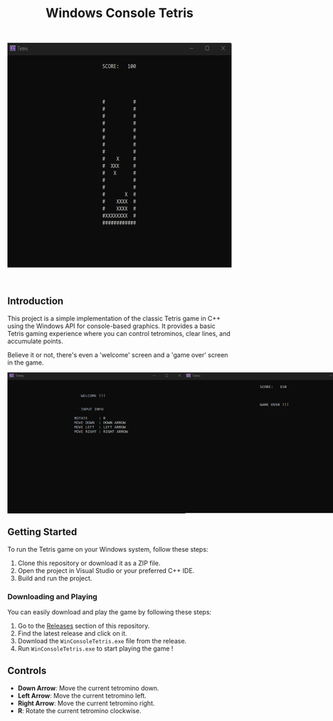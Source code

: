 <h1 align="center">Windows Console Tetris</h1>
<br>

<p align="center">
    <img src="Screenshots/ingameSS.png" width="640" height="505" alt="In-Game" />
</p>
<br>

## Introduction

This project is a simple implementation of the classic Tetris game in C++ using the Windows API for console-based graphics. 
It provides a basic Tetris gaming experience where you can control tetrominos, clear lines, and accumulate points.

Believe it or not, there's even a 'welcome' screen and a 'game over' screen in the game.

<div style="display: flex; justify-content: space-between;">
    <img src="Screenshots/infoBeforeGameSS.png" width="400 height="316" alt="Welcome" />
    <img src="Screenshots/gameOverSS.png" width="400" height="316" alt="In-Game" />
</div>

## Getting Started

To run the Tetris game on your Windows system, follow these steps:

1. Clone this repository or download it as a ZIP file.
2. Open the project in Visual Studio or your preferred C++ IDE.
3. Build and run the project.

### Downloading and Playing

You can easily download and play the game by following these steps:

1. Go to the [Releases](https://github.com/srasim/WindowsConsoleTetris/releases) section of this repository.
2. Find the latest release and click on it.
3. Download the `WinConsoleTetris.exe` file from the release.
4. Run `WinConsoleTetris.exe` to start playing the game !

## Controls

- **Down Arrow**: Move the current tetromino down.
- **Left Arrow**: Move the current tetromino left.
- **Right Arrow**: Move the current tetromino right.
- **R**: Rotate the current tetromino clockwise.

